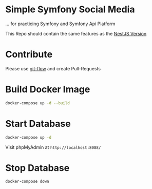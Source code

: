 # Simple Symfony Social Media

... for practicing Symfony and Symfony Api Platform

This Repo should contain the same features as the [NestJS Version](https://github.com/ColiZei/nestjs-social-media)

# Contribute

Please use [git-flow](https://danielkummer.github.io/git-flow-cheatsheet/index.html) and create Pull-Requests

# Build Docker Image

```bash
docker-compose up -d --build
```

# Start Database

```bash
docker-compose up -d
```

Visit phpMyAdmin at `http://localhost:8088/`

# Stop Database

```bash
docker-compose down
```
